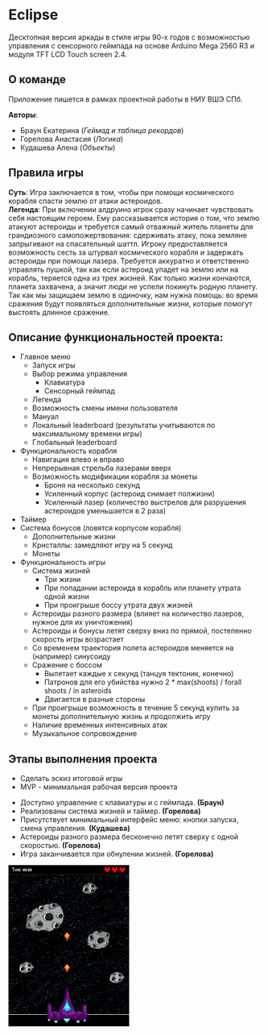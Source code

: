 # Eclipse
Десктопная версия аркады в стиле игры 90-х годов с возможностью управления с сенсорного геймпада на основе Arduino Mega 2560 R3 и модуля TFT LCD Touch screen 2.4.


## О команде
Приложение пишется в рамках проектной работы в НИУ ВШЭ СПб.  

**Авторы**: 
* Браун Екатерина (_Геймад и таблица рекордов_)
* Горелова Анастасия (_Логика_)
* Кудашева Алена (_Объекты_)


## Правила игры 
**Суть**: Игра заключается в том, чтобы при помощи космического корабля спасти землю от атаки астероидов.  
**Легенда**: При включении алдруино игрок сразу начинает чувствовать себя настоящим героем. Ему рассказывается история о том, что землю атакуют астероиды и требуется самый отважный житель планеты для грандиозного самопожертвования: сдерживать атаку,  пока земляне запрыгивают на спасательный шаттл. Игроку предоставляется возможность сесть за штурвал космического корабля и задержать астероиды при помощи лазера. Требуется аккуратно и ответственно управлять пушкой, так как если астероид упадет на землю или на корабль, теряется одна из трех жизней. Как только жизни кончаются, планета захвачена, а значит люди не успели покинуть родную планету. Так как мы защищаем землю в одиночку, нам нужна помощь: во время сражения будут появляться дополнительные жизни, которые помогут выстоять длинное сражение. 


 <!-- (## Ход игры
- Игорк подключает ардуино к питанию. 
- Высвечивется менюшка с кнопкой "СТАРТ"
- Высвечивается предыстория, которую можно пропустить. 
- Далее показывается планеты и появляется корабль. 
- В левом верхнем углу таймер, в правом верхнем три жизни. 
- 3.. 2.. 1.. start
- Корабль двигается справа налево в самом низу экрана и бесконечно стреляет вверх лазером.
- Начинают лететь астероиды разного размера. (Чем больше астероид, тем больше выстрелов нужно для его уничтожения)
- Жизни теряются, когда астероид падает на планету (то есть мы его не убиваем) и когда он попадает в сам корабль.
- Иногда в космосе появляются сердечки, добавляющие жизни если их поймать лазером/поймать кораблем
- Когда у корабля кончаются жизни, время останавливается, а корабль перестает стрелять.
- На экзан выводится время в игре.
- Игра начинается заново. -->


<!-- ### Ход идеальной игры (идеи на будущее)
- **Добавить возможность управления и работы на ПК (то етсь реализовать компьютерную версию в дополнение к ардуино)**
- Игорк подключает алдруино к питанию. 
- **Высвечивется менюшка с кнопкой "СТАРТ", мировым рейтингом и обучалкой (мануал по работе с игрой)**
- Высвечивается предыстория, которую можно пропустить. 
- **Высвечивается меню, где вводится имя корабля, который будет спасать планеты в эту итерацию игры**
- Далее показывается планеты и появляется корабль. 
- В левом верхнем углу таймер, в правом верхнем три жизни. 
- 3.. 2.. 1.. start
- Корабль двигается справа налево в самом низу экрана и бесконечно стреляет вверх лазером.
- Начинают лететь астероиды разного размера. (Чем больше астероид, тем больше выстрелов нужно для его уничтожения)
- Жизни теряются, когда астероид падает на планету (то есть мы его не убиваем) и когда он попадает в сам корабль.
- Иногда в космосе появляются сердечки, добавляющие жизни если их поймать лазером/поймать кораблем
- **Иногда появляются монетки (ловить как сердечки)**
- **С какой-то периодичностью появляются промежуточные боссы,после убийства которых высвечивается меню, где за монетки можно купить модификации корабля**
- Когда у корабля кончаются жизни, время останавливается, а корабль перестает стрелять.
- На экзан выводится время в игры.
- **Время добавляется в мировой рейтинг под именем того корабля, на котором была эта игра**
- Игра начинается заново.) -->


## Описание функциональностей проекта:

* Главное меню
  + Запуск игры
  + Выбор режима управления 
    - Клавиатура
    - Сенсорный геймпад
  + Легенда 
  + Возможность смены имени пользователя
  + Мануал
  + Локальный leaderboard (результаты учитываются по максимальному времени игры)
  + Глобальный leaderboard 
* Функциональность корабля 
  + Навигация влево и вправо
  + Непрерывная стрельба лазерами вверх 
  + Возможность модификации корабля за монеты 
    - Броня на несколько секунд
    - Усиленный корпус (астероид снимает полжизни)
    - Усиленный лазер (количество выстрелов для разрушения астероидов уменьшается в 2 раза)
* Таймер 
* Система бонусов (ловятся корпусом корабля)
  - Дополнительные жизни 
  - Кристаллы: замедляют игру на 5 секунд
  - Монеты 
* Функциональность игры
  + Система жизней 
    - Три жизни 
    - При попадании астероида в корабль или планету утрата одной жизни 
    - При проигрыше боссу утрата двух жизней
  + Астероиды разного размера (влияет на количество лазеров, нужное для их уничтожения)
  + Астероиды и бонусы летят сверху вниз по прямой, постепенно скорость игры возрастает
  + Со временем траектория полета астероидов меняется на (например) синусоиду
  + Сражение с боссом  
    - Вылетает каждые x секунд (танцуя тектоник, конечно)
    - Патронов для его убийства нужно 2 * max(shoots) / forall shoots / in asteroids
    - Двигается в разные стороны 
  + При проигрыше возможность в течение 5 секунд купить за монеты дополнительную жизнь и продолжить игру
  + Наличие временных интенсивных атак
  + Музыкальное сопровождение 





## Этапы выполнения проекта
* Сделать эскиз итоговой игры
* MVP - минимальная рабочая версия проекта
 - Доступно управление с клавиатуры и с геймпада. __(Браун)__
 - Реализованы система жизней и таймер. __(Горелова)__
 - Присутствует минимальный интерфейс меню: кнопки запуска, смена управления. __(Кудашева)__
 - Астероиды разного размера бесконечно летят сверху с одной скоростью. __(Горелова)__
 - Игра заканчивается при обнулении жизней. __(Горелова)__


![Картинка главного экрана](images/Eclipse_look.png)
